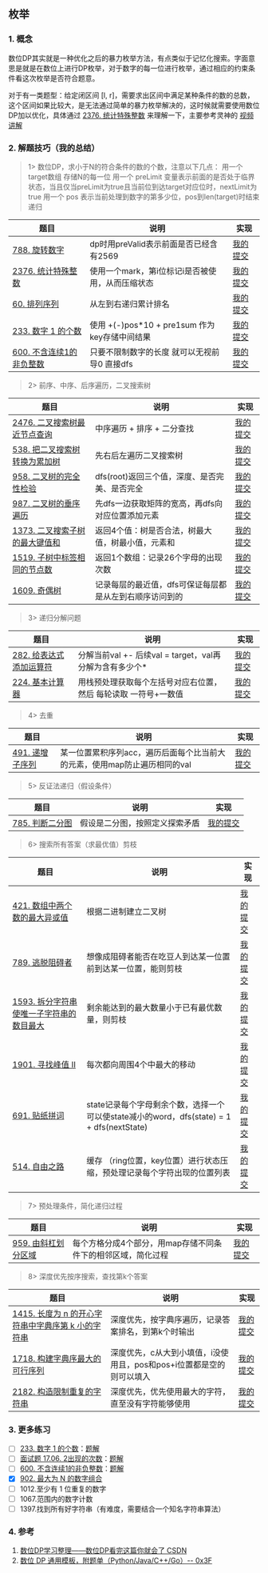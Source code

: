 ## 枚举

### 1. 概念
数位DP其实就是一种优化之后的暴力枚举方法，有点类似于记忆化搜索。字面意思是就是在数位上进行DP枚举，对于数字的每一位进行枚举，通过相应的约束条件看这次枚举是否符合题意。

对于有一类题型：给定闭区间 \[l, r\]，需要求出区间中满足某种条件的数的总数，这个区间如果比较大，是无法通过简单的暴力枚举解决的，这时候就需要使用数位DP加以优化，具体通过 [2376. 统计特殊整数](https://leetcode.cn/problems/count-special-integers/) 来理解一下，主要参考灵神的 [视频讲解](https://www.bilibili.com/video/BV1rS4y1s721/?vd_source=286032bc2c5715c8b50b608028ce57df)




### 2. 解题技巧（我的总结）

> 1> 数位DP，求小于N的符合条件的数的个数，注意以下几点：
> 用一个 target数组 存储N的每一位
> 用一个 preLimit 变量表示前面的是否处于临界状态，当且仅当preLimit为true且当前位到达target对应位时，nextLimit为true
> 用一个 pos 表示当前处理到数字的第多少位，pos到len(target)时结束递归
> 
> 
| 题目                                                                   | 说明                                  | 实现                                                                            |
|----------------------------------------------------------------------|-------------------------------------|-------------------------------------------------------------------------------|
| [788. 旋转数字](https://leetcode.cn/problems/rotated-digits/description/) | dp时用preValid表示前面是否已经含有2569          | [我的提交](https://leetcode.cn/problems/rotated-digits/description/) |
| [2376. 统计特殊整数](https://leetcode.cn/problems/count-special-integers/description/) | 使用一个mark，第i位标记i是否被使用，从而压缩状态         | [我的提交](https://leetcode.cn/problems/count-special-integers/submissions/473515507/) |
| [60. 排列序列](https://leetcode.cn/problems/permutation-sequence/description/) | 从左到右递归累计排名                          | [我的提交](https://leetcode.cn/problems/permutation-sequence/submissions/485525438/) |
| [233. 数字 1 的个数](https://leetcode.cn/problems/number-of-digit-one/description/) | 使用 +(-)pos*10 + pre1sum 作为key存储中间结果 | [我的提交](https://leetcode.cn/problems/number-of-digit-one/submissions/487833449/) |
| [600. 不含连续1的非负整数](https://leetcode.cn/problems/non-negative-integers-without-consecutive-ones/description/) | 只要不限制数字的长度 就可以无视前导0 直接dfs           | [我的提交](https://leetcode.cn/problems/non-negative-integers-without-consecutive-ones/submissions/499424741/) |

> 2> 前序、中序、后序遍历，二叉搜索树
>
| 题目                                                                   | 说明                            | 实现                                                                            |
|----------------------------------------------------------------------|-------------------------------|-------------------------------------------------------------------------------|
| [2476. 二叉搜索树最近节点查询](https://leetcode.cn/problems/closest-nodes-queries-in-a-binary-search-tree/description/) | 中序遍历 + 排序 + 二分查找              | [我的提交](https://leetcode.cn/problems/closest-nodes-queries-in-a-binary-search-tree/submissions/486976544/) |
| [538. 把二叉搜索树转换为累加树](https://leetcode.cn/problems/convert-bst-to-greater-tree/description/) | 先右后左遍历二叉搜索树                   | [我的提交](https://leetcode.cn/problems/convert-bst-to-greater-tree/submissions/489578707/) |
| [958. 二叉树的完全性检验](https://leetcode.cn/problems/check-completeness-of-a-binary-tree/description/) | dfs(root)返回三个值，深度、是否完美、是否完全   | [我的提交](https://leetcode.cn/problems/check-completeness-of-a-binary-tree/submissions/490780299/) |
| [987. 二叉树的垂序遍历](https://leetcode.cn/problems/vertical-order-traversal-of-a-binary-tree/description/) | 先dfs一边获取矩阵的宽高，再dfs向对应位置添加元素   | [我的提交](https://leetcode.cn/problems/vertical-order-traversal-of-a-binary-tree/submissions/491392426/) |
| [1373. 二叉搜索子树的最大键值和](https://leetcode.cn/problems/maximum-sum-bst-in-binary-tree/description/) | 返回4个值：树是否合法，树最大值，树最小值，元素和     | [我的提交](https://leetcode.cn/problems/maximum-sum-bst-in-binary-tree/submissions/493000220/) |
| [1519. 子树中标签相同的节点数](https://leetcode.cn/problems/number-of-nodes-in-the-sub-tree-with-the-same-label/description/) | 返回1个数组：记录26个字母的出现次数           | [我的提交](https://leetcode.cn/problems/number-of-nodes-in-the-sub-tree-with-the-same-label/submissions/493666630/) |
| [1609. 奇偶树](https://leetcode.cn/problems/even-odd-tree/description/) | 记录每层的最近值，dfs可保证每层都是从左到右顺序访问到的 | [我的提交](https://leetcode.cn/problems/even-odd-tree/submissions/493981516/) |

> 3> 递归分解问题
>
| 题目                                                                   | 说明                                      | 实现                                                                            |
|----------------------------------------------------------------------|-----------------------------------------|-------------------------------------------------------------------------------|
| [282. 给表达式添加运算符](https://leetcode.cn/problems/expression-add-operators/description/) | 分解当前val +- 后续val = target，val再分解为含有多少个* | [我的提交](https://leetcode.cn/problems/expression-add-operators/submissions/487984888/) |
| [224. 基本计算器](https://leetcode.cn/problems/basic-calculator/description/) | 用栈预处理获取每个左括号对应右位置，然后 每轮读取 一符号+一数值       | [我的提交](https://leetcode.cn/problems/basic-calculator/submissions/499661657/) |


> 4> 去重
>
| 题目                                                                   | 说明                                        | 实现                                                                            |
|----------------------------------------------------------------------|-------------------------------------------|-------------------------------------------------------------------------------|
| [491. 递增子序列](https://leetcode.cn/problems/non-decreasing-subsequences/description/) | 某一位置累积序列acc，遍历后面每个比当前大的元素，使用map防止遍历相同的val | [我的提交](https://leetcode.cn/problems/non-decreasing-subsequences/submissions/489270807/) |

> 5> 反证法递归（假设条件）
>
| 题目                                                                   | 说明              | 实现                                                                            |
|----------------------------------------------------------------------|-----------------|-------------------------------------------------------------------------------|
| [785. 判断二分图](https://leetcode.cn/problems/is-graph-bipartite/description/) | 假设是二分图，按照定义探索矛盾 | [我的提交](https://leetcode.cn/problems/is-graph-bipartite/submissions/490514280/) |

> 6> 搜索所有答案（求最优值）剪枝
>
| 题目                                                                   | 说明                                                                  | 实现                                                                            |
|----------------------------------------------------------------------|---------------------------------------------------------------------|-------------------------------------------------------------------------------|
| [421. 数组中两个数的最大异或值](https://leetcode.cn/problems/maximum-xor-of-two-numbers-in-an-array/description/) | 根据二进制建立二叉树                                                          | [我的提交](https://leetcode.cn/problems/maximum-xor-of-two-numbers-in-an-array/submissions/469824077/) |
| [789. 逃脱阻碍者](https://leetcode.cn/problems/escape-the-ghosts/description/) | 想像成阻碍者能否在吃豆人到达某一位置前到达某一位置，能则剪枝                                      | [我的提交](https://leetcode.cn/problems/escape-the-ghosts/submissions/490546599/) |
| [1593. 拆分字符串使唯一子字符串的数目最大](https://leetcode.cn/problems/split-a-string-into-the-max-number-of-unique-substrings/description/) | 剩余能达到的最大数量小于已有最优数量，则剪枝                                              | [我的提交](https://leetcode.cn/problems/split-a-string-into-the-max-number-of-unique-substrings/submissions/493840857/) |
| [1901. 寻找峰值 II](https://leetcode.cn/problems/find-a-peak-element-ii/description/) | 每次都向周围4个中最大的移动                                                      | [我的提交](https://leetcode.cn/problems/find-a-peak-element-ii/submissions/495909101/) |
| [691. 贴纸拼词](https://leetcode.cn/problems/stickers-to-spell-word/description/) | state记录每个字母剩余个数，选择一个可以使state减小的word，dfs(state) = 1 + dfs(nextState) | [我的提交](https://leetcode.cn/problems/stickers-to-spell-word/submissions/499690857/) |
| [514. 自由之路](https://leetcode.cn/problems/freedom-trail/description/) | 缓存 （ring位置，key位置）进行状态压缩，预处理记录每个字符出现的位置列表                            | [我的提交](https://leetcode.cn/problems/freedom-trail/submissions/499875669/) |


> 7> 预处理条件，简化递归过程
>
| 题目                                                                   | 说明                               | 实现                                                                            |
|----------------------------------------------------------------------|----------------------------------|-------------------------------------------------------------------------------|
| [959. 由斜杠划分区域](https://leetcode.cn/problems/regions-cut-by-slashes/description/) | 每个方格分成4个部分，用map存储不同条件下的相邻区域，简化过程 | [我的提交](https://leetcode.cn/problems/regions-cut-by-slashes/submissions/490966770/) |

> 8> 深度优先按序搜索，查找第k个答案
>
| 题目                                                                   | 说明                                      | 实现                                                                            |
|----------------------------------------------------------------------|-----------------------------------------|-------------------------------------------------------------------------------|
| [1415. 长度为 n 的开心字符串中字典序第 k 小的字符串](https://leetcode.cn/problems/the-k-th-lexicographical-string-of-all-happy-strings-of-length-n/description/) | 深度优先，按字典序遍历，记录答案排名，到第k个时输出              | [我的提交](https://leetcode.cn/problems/the-k-th-lexicographical-string-of-all-happy-strings-of-length-n/submissions/493244190/) |
| [1718. 构建字典序最大的可行序列](https://leetcode.cn/problems/construct-the-lexicographically-largest-valid-sequence/description/) | 深度优先，c从大到小填值，i没使用且，pos和pos+i位置都是空的则可以填入 | [我的提交](https://leetcode.cn/problems/construct-the-lexicographically-largest-valid-sequence/submissions/494480407/) |
| [2182. 构造限制重复的字符串](https://leetcode.cn/problems/construct-string-with-repeat-limit/description/) | 深度优先，优先使用最大的字符，直至没有字符能够使用               | [我的提交](https://leetcode.cn/problems/construct-string-with-repeat-limit/submissions/499005609/) |


### 3. 更多练习
- [ ] [233. 数字 1 的个数](https://leetcode.cn/problems/number-of-digit-one/)：[题解](https://leetcode.cn/problems/number-of-digit-one/solution/by-endlesscheng-h9ua/)
- [ ] [面试题 17.06. 2出现的次数](https://leetcode.cn/problems/number-of-2s-in-range-lcci/)：[题解](https://leetcode.cn/problems/number-of-2s-in-range-lcci/solution/by-endlesscheng-x4mf/)
- [ ] [600. 不含连续1的非负整数](https://leetcode.cn/problems/non-negative-integers-without-consecutive-ones/)：[题解](https://leetcode.cn/problems/non-negative-integers-without-consecutive-ones/solution/by-endlesscheng-1egu/)
- [x] [902. 最大为 N 的数字组合](https://leetcode.cn/problems/numbers-at-most-n-given-digit-set/)
- [ ] 1012.至少有 1 位重复的数字
- [ ] 1067.范围内的数字计数
- [ ] 1397.找到所有好字符串（有难度，需要结合一个知名字符串算法）

### 4. 参考
1. [数位DP学习整理——数位DP看完这篇你就会了 CSDN](https://blog.csdn.net/hzf0701/article/details/116717851)
2. [数位 DP 通用模板，附题单（Python/Java/C++/Go）-- 0x3F](https://leetcode.cn/problems/count-special-integers/solution/shu-wei-dp-mo-ban-by-endlesscheng-xtgx/)